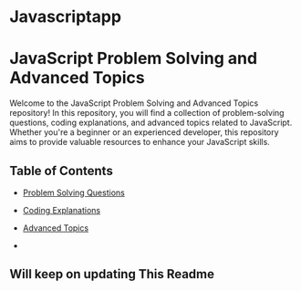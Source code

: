 # Javascriptapp

# JavaScript Problem Solving and Advanced Topics

Welcome to the JavaScript Problem Solving and Advanced Topics repository! In this repository, you will find a collection of problem-solving questions, coding explanations, and advanced topics related to JavaScript. Whether you're a beginner or an experienced developer, this repository aims to provide valuable resources to enhance your JavaScript skills.

## Table of Contents

- [Problem Solving Questions](#problem-solving-questions)
- [Coding Explanations](#coding-explanations)
- [Advanced Topics](#advanced-topics)

- 
## Will keep on updating This Readme
